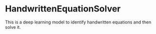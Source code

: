 # HandwrittenEquationSolver
This is a deep learning model to identify handwritten equations and then solve it.
